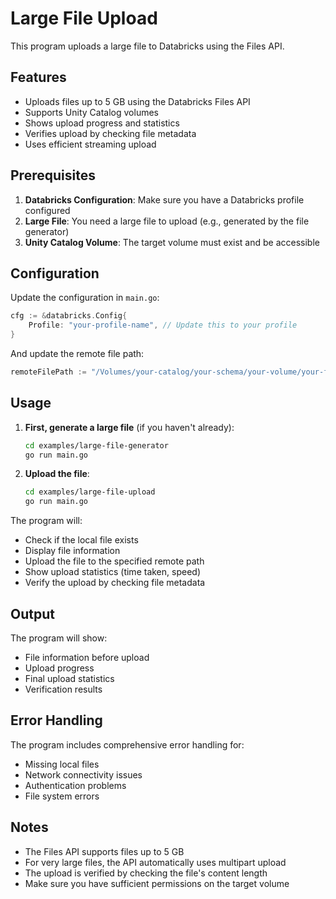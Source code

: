 # Large File Upload

This program uploads a large file to Databricks using the Files API.

## Features

- Uploads files up to 5 GB using the Databricks Files API
- Supports Unity Catalog volumes
- Shows upload progress and statistics
- Verifies upload by checking file metadata
- Uses efficient streaming upload

## Prerequisites

1. **Databricks Configuration**: Make sure you have a Databricks profile configured
2. **Large File**: You need a large file to upload (e.g., generated by the file generator)
3. **Unity Catalog Volume**: The target volume must exist and be accessible

## Configuration

Update the configuration in `main.go`:

```go
cfg := &databricks.Config{
    Profile: "your-profile-name", // Update this to your profile
}
```

And update the remote file path:

```go
remoteFilePath := "/Volumes/your-catalog/your-schema/your-volume/your-file.bin"
```

## Usage

1. **First, generate a large file** (if you haven't already):
   ```bash
   cd examples/large-file-generator
   go run main.go
   ```

2. **Upload the file**:
   ```bash
   cd examples/large-file-upload
   go run main.go
   ```

The program will:
- Check if the local file exists
- Display file information
- Upload the file to the specified remote path
- Show upload statistics (time taken, speed)
- Verify the upload by checking file metadata

## Output

The program will show:
- File information before upload
- Upload progress
- Final upload statistics
- Verification results

## Error Handling

The program includes comprehensive error handling for:
- Missing local files
- Network connectivity issues
- Authentication problems
- File system errors

## Notes

- The Files API supports files up to 5 GB
- For very large files, the API automatically uses multipart upload
- The upload is verified by checking the file's content length
- Make sure you have sufficient permissions on the target volume 